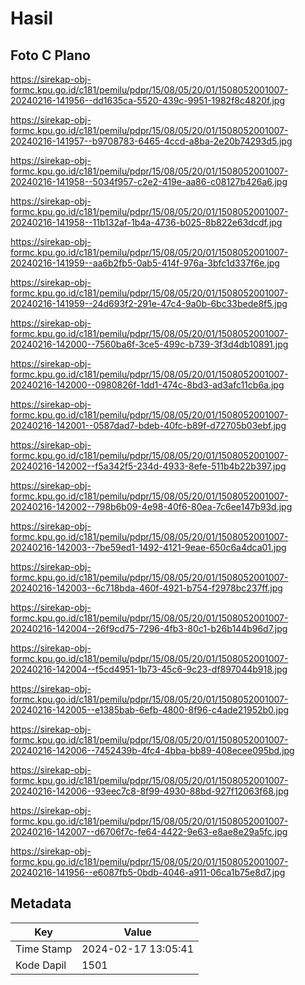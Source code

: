 # Hasil

## Foto C Plano

https://sirekap-obj-formc.kpu.go.id/c181/pemilu/pdpr/15/08/05/20/01/1508052001007-20240216-141956--dd1635ca-5520-439c-9951-1982f8c4820f.jpg

https://sirekap-obj-formc.kpu.go.id/c181/pemilu/pdpr/15/08/05/20/01/1508052001007-20240216-141957--b9708783-6465-4ccd-a8ba-2e20b74293d5.jpg

https://sirekap-obj-formc.kpu.go.id/c181/pemilu/pdpr/15/08/05/20/01/1508052001007-20240216-141958--5034f957-c2e2-419e-aa86-c08127b426a6.jpg

https://sirekap-obj-formc.kpu.go.id/c181/pemilu/pdpr/15/08/05/20/01/1508052001007-20240216-141958--11b132af-1b4a-4736-b025-8b822e63dcdf.jpg

https://sirekap-obj-formc.kpu.go.id/c181/pemilu/pdpr/15/08/05/20/01/1508052001007-20240216-141959--aa6b2fb5-0ab5-414f-976a-3bfc1d337f6e.jpg

https://sirekap-obj-formc.kpu.go.id/c181/pemilu/pdpr/15/08/05/20/01/1508052001007-20240216-141959--24d693f2-291e-47c4-9a0b-6bc33bede8f5.jpg

https://sirekap-obj-formc.kpu.go.id/c181/pemilu/pdpr/15/08/05/20/01/1508052001007-20240216-142000--7560ba6f-3ce5-499c-b739-3f3d4db10891.jpg

https://sirekap-obj-formc.kpu.go.id/c181/pemilu/pdpr/15/08/05/20/01/1508052001007-20240216-142000--0980826f-1dd1-474c-8bd3-ad3afc11cb6a.jpg

https://sirekap-obj-formc.kpu.go.id/c181/pemilu/pdpr/15/08/05/20/01/1508052001007-20240216-142001--0587dad7-bdeb-40fc-b89f-d72705b03ebf.jpg

https://sirekap-obj-formc.kpu.go.id/c181/pemilu/pdpr/15/08/05/20/01/1508052001007-20240216-142002--f5a342f5-234d-4933-8efe-511b4b22b397.jpg

https://sirekap-obj-formc.kpu.go.id/c181/pemilu/pdpr/15/08/05/20/01/1508052001007-20240216-142002--798b6b09-4e98-40f6-80ea-7c6ee147b93d.jpg

https://sirekap-obj-formc.kpu.go.id/c181/pemilu/pdpr/15/08/05/20/01/1508052001007-20240216-142003--7be59ed1-1492-4121-9eae-650c6a4dca01.jpg

https://sirekap-obj-formc.kpu.go.id/c181/pemilu/pdpr/15/08/05/20/01/1508052001007-20240216-142003--6c718bda-460f-4921-b754-f2978bc237ff.jpg

https://sirekap-obj-formc.kpu.go.id/c181/pemilu/pdpr/15/08/05/20/01/1508052001007-20240216-142004--26f9cd75-7296-4fb3-80c1-b26b144b96d7.jpg

https://sirekap-obj-formc.kpu.go.id/c181/pemilu/pdpr/15/08/05/20/01/1508052001007-20240216-142004--f5cd4951-1b73-45c6-9c23-df897044b918.jpg

https://sirekap-obj-formc.kpu.go.id/c181/pemilu/pdpr/15/08/05/20/01/1508052001007-20240216-142005--e1385bab-6efb-4800-8f96-c4ade21952b0.jpg

https://sirekap-obj-formc.kpu.go.id/c181/pemilu/pdpr/15/08/05/20/01/1508052001007-20240216-142006--7452439b-4fc4-4bba-bb89-408ecee095bd.jpg

https://sirekap-obj-formc.kpu.go.id/c181/pemilu/pdpr/15/08/05/20/01/1508052001007-20240216-142006--93eec7c8-8f99-4930-88bd-927f12063f68.jpg

https://sirekap-obj-formc.kpu.go.id/c181/pemilu/pdpr/15/08/05/20/01/1508052001007-20240216-142007--d6706f7c-fe64-4422-9e63-e8ae8e29a5fc.jpg

https://sirekap-obj-formc.kpu.go.id/c181/pemilu/pdpr/15/08/05/20/01/1508052001007-20240216-141956--e6087fb5-0bdb-4046-a911-06ca1b75e8d7.jpg


## Metadata

| Key        | Value               |
| ---------- | ------------------- |
| Time Stamp | 2024-02-17 13:05:41 |
| Kode Dapil | 1501                |



